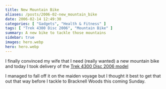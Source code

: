 ```yaml
---
title: New Mountain Bike
aliases: /posts/2006-02-new_mountain_bike
date: 2006-02-14 12:49:30
categories: [ "Gadgets", "Health & Fitness" ]
tags: [ "Trek 4300 Disc 2006", "Mountain Bike" ]
summary: A new bike to tackle those mountains
sidebar: true
images: hero.webp
hero: hero.webp
---
```


I finally convinced my wife that I need (really wanted) a new mountain
bike and today I took delivery of the [Trek 4300 Disc 2006 model](http://www.trekbikes.com/uk/en/bikes/2006/archive/4300disc)

I managed to fall off it on the maiden voyage but I thought it best to get that
out that way before I tackle to Bracknell Woods this coming Sunday.

